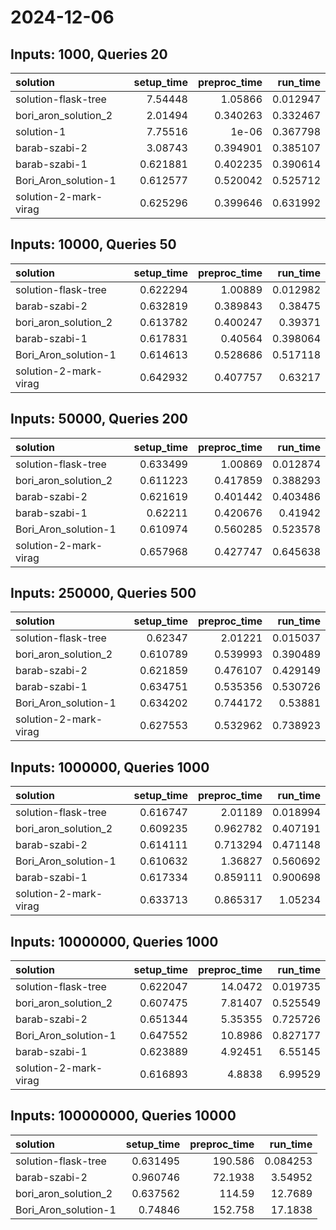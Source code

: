 # 2024-12-06

## Inputs: 1000, Queries 20

| solution              |   setup_time |   preproc_time |   run_time |
|:----------------------|-------------:|---------------:|-----------:|
| solution-flask-tree   |     7.54448  |       1.05866  |   0.012947 |
| bori_aron_solution_2  |     2.01494  |       0.340263 |   0.332467 |
| solution-1            |     7.75516  |       1e-06    |   0.367798 |
| barab-szabi-2         |     3.08743  |       0.394901 |   0.385107 |
| barab-szabi-1         |     0.621881 |       0.402235 |   0.390614 |
| Bori_Aron_solution-1  |     0.612577 |       0.520042 |   0.525712 |
| solution-2-mark-virag |     0.625296 |       0.399646 |   0.631992 |

## Inputs: 10000, Queries 50

| solution              |   setup_time |   preproc_time |   run_time |
|:----------------------|-------------:|---------------:|-----------:|
| solution-flask-tree   |     0.622294 |       1.00889  |   0.012982 |
| barab-szabi-2         |     0.632819 |       0.389843 |   0.38475  |
| bori_aron_solution_2  |     0.613782 |       0.400247 |   0.39371  |
| barab-szabi-1         |     0.617831 |       0.40564  |   0.398064 |
| Bori_Aron_solution-1  |     0.614613 |       0.528686 |   0.517118 |
| solution-2-mark-virag |     0.642932 |       0.407757 |   0.63217  |

## Inputs: 50000, Queries 200

| solution              |   setup_time |   preproc_time |   run_time |
|:----------------------|-------------:|---------------:|-----------:|
| solution-flask-tree   |     0.633499 |       1.00869  |   0.012874 |
| bori_aron_solution_2  |     0.611223 |       0.417859 |   0.388293 |
| barab-szabi-2         |     0.621619 |       0.401442 |   0.403486 |
| barab-szabi-1         |     0.62211  |       0.420676 |   0.41942  |
| Bori_Aron_solution-1  |     0.610974 |       0.560285 |   0.523578 |
| solution-2-mark-virag |     0.657968 |       0.427747 |   0.645638 |

## Inputs: 250000, Queries 500

| solution              |   setup_time |   preproc_time |   run_time |
|:----------------------|-------------:|---------------:|-----------:|
| solution-flask-tree   |     0.62347  |       2.01221  |   0.015037 |
| bori_aron_solution_2  |     0.610789 |       0.539993 |   0.390489 |
| barab-szabi-2         |     0.621859 |       0.476107 |   0.429149 |
| barab-szabi-1         |     0.634751 |       0.535356 |   0.530726 |
| Bori_Aron_solution-1  |     0.634202 |       0.744172 |   0.53881  |
| solution-2-mark-virag |     0.627553 |       0.532962 |   0.738923 |

## Inputs: 1000000, Queries 1000

| solution              |   setup_time |   preproc_time |   run_time |
|:----------------------|-------------:|---------------:|-----------:|
| solution-flask-tree   |     0.616747 |       2.01189  |   0.018994 |
| bori_aron_solution_2  |     0.609235 |       0.962782 |   0.407191 |
| barab-szabi-2         |     0.614111 |       0.713294 |   0.471148 |
| Bori_Aron_solution-1  |     0.610632 |       1.36827  |   0.560692 |
| barab-szabi-1         |     0.617334 |       0.859111 |   0.900698 |
| solution-2-mark-virag |     0.633713 |       0.865317 |   1.05234  |

## Inputs: 10000000, Queries 1000

| solution              |   setup_time |   preproc_time |   run_time |
|:----------------------|-------------:|---------------:|-----------:|
| solution-flask-tree   |     0.622047 |       14.0472  |   0.019735 |
| bori_aron_solution_2  |     0.607475 |        7.81407 |   0.525549 |
| barab-szabi-2         |     0.651344 |        5.35355 |   0.725726 |
| Bori_Aron_solution-1  |     0.647552 |       10.8986  |   0.827177 |
| barab-szabi-1         |     0.623889 |        4.92451 |   6.55145  |
| solution-2-mark-virag |     0.616893 |        4.8838  |   6.99529  |

## Inputs: 100000000, Queries 10000

| solution             |   setup_time |   preproc_time |   run_time |
|:---------------------|-------------:|---------------:|-----------:|
| solution-flask-tree  |     0.631495 |       190.586  |   0.084253 |
| barab-szabi-2        |     0.960746 |        72.1938 |   3.54952  |
| bori_aron_solution_2 |     0.637562 |       114.59   |  12.7689   |
| Bori_Aron_solution-1 |     0.74846  |       152.758  |  17.1838   |